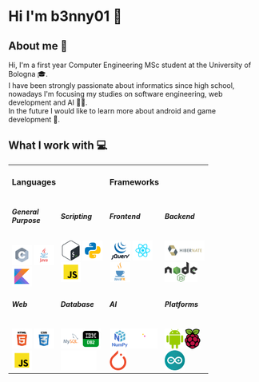 # Hi I'm b3nny01 👋

## About me 📒
<p>
Hi, I'm a first year Computer Engineering MSc student at the University of Bologna 🎓.<br/>
I have been strongly passionate about informatics since high school, nowadays I'm focusing my studies on software engineering, web development and AI 👨‍💻.<br/>
In the future I would like to learn more about android and game development 👾.
</p>

## What I work with 💻

<table>
<tr></tr>
<tr><td colspan="2"><h3>Languages</h3></td> <td colspan="2"><h3>Frameworks</h3></td></tr>
<tr>
    <td>
        <h5>General<br/>Purpose</h5><br/>
        <img src="_readmeImgs_/languages/c.svg" height="40px"/> <img src="_readmeImgs_/languages/java.svg" height="40px"/><br/><img src="_readmeImgs_/languages/kotlin.svg" height="40px"/> 
    </td>
    <td>
        <h5>Scripting<br/></h5><br/>
        <img src="_readmeImgs_/languages/bash.svg" height="40px"/> <img src="_readmeImgs_/languages/python.svg" height="40px"/><br/><img src="_readmeImgs_/languages/javascript.svg" height="40px"/>
    </td>
    <td>
        <h5>Frontend</h5><br/>
        <img src="_readmeImgs_/frameworks/jquery.png" height="40px"> <img src="_readmeImgs_/frameworks/react.svg" height="40px"><br/><img src="_readmeImgs_/frameworks/javafx.png" height="40px">
    </td>
    <td>
        <h5>Backend</h5><br/>
        <img src="_readmeImgs_/frameworks/hibernate.svg" height="40px"><br/><img src="_readmeImgs_/frameworks/node.png" height="40px">
    </td>
</tr>
<tr></tr>
<tr>
    <td>
        <h5>Web</h5><br/>
        <img src="_readmeImgs_/languages/html.svg" height="40px"/> <img src="_readmeImgs_/languages/css.svg" height="40px"/><br/><img src="_readmeImgs_/languages/javascript.svg" height="40px"/>
    </td>
    <td>
        <h5>Database</h5><br/>
        <img src="_readmeImgs_/languages/mysql.svg" height="40px"/><img src="_readmeImgs_/languages/db2.png" height="40px"/><br/><img src="_readmeImgs_/empty.png" height="40px"/>
    </td>
    <td >
        <h5>AI</h5><br/>
        <img src="_readmeImgs_/frameworks/numpy.png" height="40px"><img src="_readmeImgs_/frameworks/pandas.svg" height="40px"><br/><img src="_readmeImgs_/frameworks/pytorch.png" height="40px">
    </td>
    <td >
        <h5>Platforms</h5><br/>
        <img src="_readmeImgs_/frameworks/android.png" height="40px"><img src="_readmeImgs_/frameworks/raspberry-pi.svg" height="40px"><br/><img src="_readmeImgs_/frameworks/arduino.png" height="40px">
    </td>
</tr>
</table>
